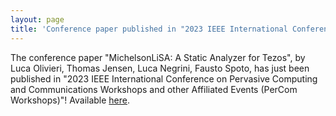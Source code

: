 ```yaml
---
layout: page
title: 'Conference paper published in "2023 IEEE International Conference on Pervasive Computing and Communications Workshops and other Affiliated Events (PerCom Workshops)"'
---
```


The conference paper "MichelsonLiSA: A Static Analyzer for Tezos", by Luca Olivieri, Thomas Jensen, Luca Negrini, Fausto Spoto, has just been published in "2023 IEEE International Conference on Pervasive Computing and Communications Workshops and other Affiliated Events (PerCom Workshops)"! Available [here](https://doi.org/10.1109/percomworkshops56833.2023.10150247).
